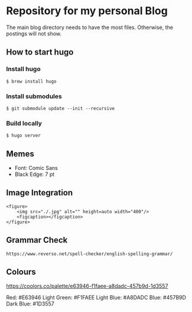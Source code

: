 # Repository for my personal Blog


The main blog directory needs to have the most files. Otherwise, the postings will not show.

## How to start hugo

### Install hugo
    $ brew install hugo

### Install submodules

	$ git submodule update --init --recursive
 

### Build locally
	$ hugo server

## Memes

- Font: Comic Sans
- Black Edge: 7 pt

## Image Integration

	<figure>
    	<img src="./.jpg" alt="" height=auto width="400"/>
    	<figcaption></figcaption>
	</figure>


## Grammar Check

	https://www.reverso.net/spell-checker/english-spelling-grammar/
	
## Colours

https://coolors.co/palette/e63946-f1faee-a8dadc-457b9d-1d3557

Red: #E63946
Light Green: #F1FAEE
Light Blue: #A8DADC
Blue: #457B9D
Dark Blue: #1D3557

